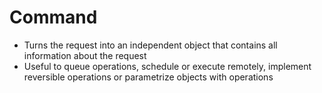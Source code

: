 # Command

- Turns the request into an independent object that contains all information about the request
- Useful to queue operations, schedule or execute remotely, implement reversible operations or parametrize objects with operations